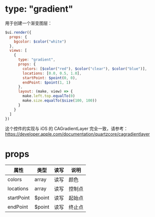 # type: "gradient"

用于创建一个渐变图层：

```js
$ui.render({
  props: {
    bgcolor: $color("white")
  },
  views: [
    {
      type: "gradient",
      props: {
        colors: [$color("red"), $color("clear"), $color("blue")],
        locations: [0.0, 0.5, 1.0],
        startPoint: $point(0, 0),
        endPoint: $point(1, 1)
      },
      layout: (make, view) => {
        make.left.top.equalTo(0)
        make.size.equalTo($size(100, 100))
      }
    }
  ]
})
```

这个控件的实现与 iOS 的 CAGradientLayer 完全一致，请参考：https://developer.apple.com/documentation/quartzcore/cagradientlayer

# props

属性 | 类型 | 读写 | 说明
---|---|---|---
colors | array | 读写 | 颜色
locations | array | 读写 | 控制点
startPoint | $point | 读写 | 起始点
endPoint | $point | 读写 | 终止点